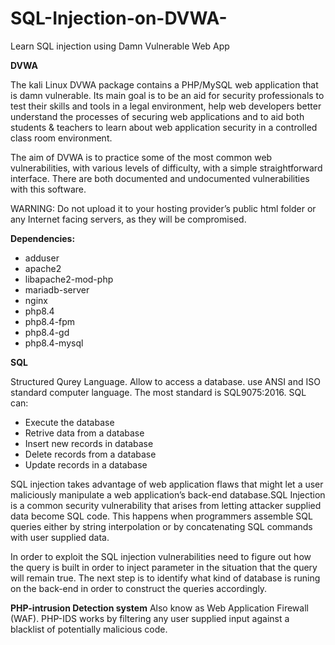 # SQL-Injection-on-DVWA-

Learn SQL injection using Damn Vulnerable  Web App

**DVWA**

The kali Linux DVWA package contains a PHP/MySQL web application that is damn vulnerable. Its main goal is to be an aid for security professionals to test their skills and tools in a legal environment, help web developers better understand the processes of securing web applications and to aid both students & teachers to learn about web application security in a controlled class room environment.

The aim of DVWA is to practice some of the most common web vulnerabilities, with various levels of difficulty, with a simple straightforward interface. There are both documented and undocumented vulnerabilities with this software. 

WARNING: Do not upload it to your hosting provider’s public html folder or any Internet facing servers, as they will be compromised.

**Dependencies:**

- adduser
- apache2
- libapache2-mod-php
- mariadb-server
- nginx
- php8.4
- php8.4-fpm
- php8.4-gd
- php8.4-mysql

**SQL**

Structured Qurey Language. Allow to access a database. use ANSI and ISO standard computer language. The most standard is SQL9075:2016. SQL can:

- Execute the database
- Retrive data from a database
- Insert new records in database
- Delete records from a database
- Update records in a database

SQL injection takes advantage of web application flaws that might let a user maliciously manipulate a web application’s back-end database.SQL Injection is a common security vulnerability that arises from letting attacker supplied data become SQL code. This happens when programmers assemble SQL queries either by string interpolation or by concatenating SQL commands with user supplied data.

In order to exploit the SQL injection vulnerabilities need to figure out how the query is built in order to inject  parameter in the situation that the query will remain true. The next step is to identify what kind of database is runing on the back-end in order to construct the queries accordingly.

**PHP-intrusion Detection system**
Also know as Web Application Firewall (WAF). PHP-IDS works by filtering any user supplied input against a blacklist of potentially malicious code.

